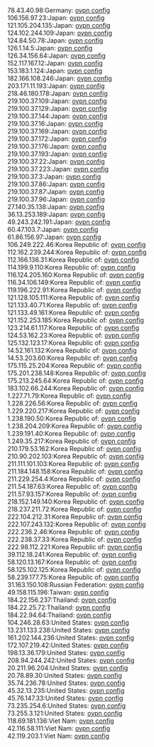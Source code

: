 78.43.40.98:Germany: [ovpn config](vpn/78_43_40_98.ovpn)  
106.156.97.23:Japan: [ovpn config](vpn/106_156_97_23.ovpn)  
121.105.204.135:Japan: [ovpn config](vpn/121_105_204_135.ovpn)  
124.102.244.109:Japan: [ovpn config](vpn/124_102_244_109.ovpn)  
124.84.50.78:Japan: [ovpn config](vpn/124_84_50_78.ovpn)  
126.1.14.5:Japan: [ovpn config](vpn/126_1_14_5.ovpn)  
126.34.156.64:Japan: [ovpn config](vpn/126_34_156_64.ovpn)  
152.117.167.12:Japan: [ovpn config](vpn/152_117_167_12.ovpn)  
153.183.1.124:Japan: [ovpn config](vpn/153_183_1_124.ovpn)  
182.166.108.246:Japan: [ovpn config](vpn/182_166_108_246.ovpn)  
203.171.11.193:Japan: [ovpn config](vpn/203_171_11_193.ovpn)  
218.46.180.178:Japan: [ovpn config](vpn/218_46_180_178.ovpn)  
219.100.37.109:Japan: [ovpn config](vpn/219_100_37_109.ovpn)  
219.100.37.129:Japan: [ovpn config](vpn/219_100_37_129.ovpn)  
219.100.37.144:Japan: [ovpn config](vpn/219_100_37_144.ovpn)  
219.100.37.16:Japan: [ovpn config](vpn/219_100_37_16.ovpn)  
219.100.37.169:Japan: [ovpn config](vpn/219_100_37_169.ovpn)  
219.100.37.172:Japan: [ovpn config](vpn/219_100_37_172.ovpn)  
219.100.37.176:Japan: [ovpn config](vpn/219_100_37_176.ovpn)  
219.100.37.193:Japan: [ovpn config](vpn/219_100_37_193.ovpn)  
219.100.37.22:Japan: [ovpn config](vpn/219_100_37_22.ovpn)  
219.100.37.223:Japan: [ovpn config](vpn/219_100_37_223.ovpn)  
219.100.37.3:Japan: [ovpn config](vpn/219_100_37_3.ovpn)  
219.100.37.86:Japan: [ovpn config](vpn/219_100_37_86.ovpn)  
219.100.37.87:Japan: [ovpn config](vpn/219_100_37_87.ovpn)  
219.100.37.96:Japan: [ovpn config](vpn/219_100_37_96.ovpn)  
27.140.35.138:Japan: [ovpn config](vpn/27_140_35_138.ovpn)  
36.13.253.189:Japan: [ovpn config](vpn/36_13_253_189.ovpn)  
49.243.242.191:Japan: [ovpn config](vpn/49_243_242_191.ovpn)  
60.47.103.7:Japan: [ovpn config](vpn/60_47_103_7.ovpn)  
61.86.156.97:Japan: [ovpn config](vpn/61_86_156_97.ovpn)  
106.249.222.46:Korea Republic of: [ovpn config](vpn/106_249_222_46.ovpn)  
112.162.239.244:Korea Republic of: [ovpn config](vpn/112_162_239_244.ovpn)  
112.166.136.31:Korea Republic of: [ovpn config](vpn/112_166_136_31.ovpn)  
114.199.9.110:Korea Republic of: [ovpn config](vpn/114_199_9_110.ovpn)  
116.124.205.160:Korea Republic of: [ovpn config](vpn/116_124_205_160.ovpn)  
116.34.106.149:Korea Republic of: [ovpn config](vpn/116_34_106_149.ovpn)  
119.196.222.91:Korea Republic of: [ovpn config](vpn/119_196_222_91.ovpn)  
121.128.105.111:Korea Republic of: [ovpn config](vpn/121_128_105_111.ovpn)  
121.133.40.71:Korea Republic of: [ovpn config](vpn/121_133_40_71.ovpn)  
121.133.49.161:Korea Republic of: [ovpn config](vpn/121_133_49_161.ovpn)  
121.152.253.185:Korea Republic of: [ovpn config](vpn/121_152_253_185.ovpn)  
123.214.61.117:Korea Republic of: [ovpn config](vpn/123_214_61_117.ovpn)  
124.53.162.23:Korea Republic of: [ovpn config](vpn/124_53_162_23.ovpn)  
125.132.123.17:Korea Republic of: [ovpn config](vpn/125_132_123_17.ovpn)  
14.52.161.132:Korea Republic of: [ovpn config](vpn/14_52_161_132.ovpn)  
14.53.203.60:Korea Republic of: [ovpn config](vpn/14_53_203_60.ovpn)  
175.115.25.204:Korea Republic of: [ovpn config](vpn/175_115_25_204.ovpn)  
175.201.238.148:Korea Republic of: [ovpn config](vpn/175_201_238_148.ovpn)  
175.213.245.64:Korea Republic of: [ovpn config](vpn/175_213_245_64.ovpn)  
183.102.66.244:Korea Republic of: [ovpn config](vpn/183_102_66_244.ovpn)  
1.227.71.79:Korea Republic of: [ovpn config](vpn/1_227_71_79.ovpn)  
1.228.226.56:Korea Republic of: [ovpn config](vpn/1_228_226_56.ovpn)  
1.229.220.217:Korea Republic of: [ovpn config](vpn/1_229_220_217.ovpn)  
1.238.190.50:Korea Republic of: [ovpn config](vpn/1_238_190_50.ovpn)  
1.238.204.209:Korea Republic of: [ovpn config](vpn/1_238_204_209.ovpn)  
1.239.191.40:Korea Republic of: [ovpn config](vpn/1_239_191_40.ovpn)  
1.249.35.217:Korea Republic of: [ovpn config](vpn/1_249_35_217.ovpn)  
210.179.53.162:Korea Republic of: [ovpn config](vpn/210_179_53_162.ovpn)  
210.90.202.103:Korea Republic of: [ovpn config](vpn/210_90_202_103.ovpn)  
211.111.101.103:Korea Republic of: [ovpn config](vpn/211_111_101_103.ovpn)  
211.184.148.158:Korea Republic of: [ovpn config](vpn/211_184_148_158.ovpn)  
211.229.254.4:Korea Republic of: [ovpn config](vpn/211_229_254_4.ovpn)  
211.54.187.63:Korea Republic of: [ovpn config](vpn/211_54_187_63.ovpn)  
211.57.93.157:Korea Republic of: [ovpn config](vpn/211_57_93_157.ovpn)  
218.152.149.140:Korea Republic of: [ovpn config](vpn/218_152_149_140.ovpn)  
218.237.211.72:Korea Republic of: [ovpn config](vpn/218_237_211_72.ovpn)  
222.104.212.31:Korea Republic of: [ovpn config](vpn/222_104_212_31.ovpn)  
222.107.243.132:Korea Republic of: [ovpn config](vpn/222_107_243_132.ovpn)  
222.236.2.46:Korea Republic of: [ovpn config](vpn/222_236_2_46.ovpn)  
222.238.37.33:Korea Republic of: [ovpn config](vpn/222_238_37_33.ovpn)  
222.98.112.221:Korea Republic of: [ovpn config](vpn/222_98_112_221.ovpn)  
39.112.18.241:Korea Republic of: [ovpn config](vpn/39_112_18_241.ovpn)  
58.120.13.167:Korea Republic of: [ovpn config](vpn/58_120_13_167.ovpn)  
58.125.102.125:Korea Republic of: [ovpn config](vpn/58_125_102_125.ovpn)  
58.239.177.75:Korea Republic of: [ovpn config](vpn/58_239_177_75.ovpn)  
31.163.150.108:Russian Federation: [ovpn config](vpn/31_163_150_108.ovpn)  
49.158.115.196:Taiwan: [ovpn config](vpn/49_158_115_196.ovpn)  
184.22.156.237:Thailand: [ovpn config](vpn/184_22_156_237.ovpn)  
184.22.25.72:Thailand: [ovpn config](vpn/184_22_25_72.ovpn)  
184.22.94.64:Thailand: [ovpn config](vpn/184_22_94_64.ovpn)  
104.246.28.63:United States: [ovpn config](vpn/104_246_28_63.ovpn)  
13.231.133.238:United States: [ovpn config](vpn/13_231_133_238.ovpn)  
161.202.144.236:United States: [ovpn config](vpn/161_202_144_236.ovpn)  
172.107.219.42:United States: [ovpn config](vpn/172_107_219_42.ovpn)  
198.13.36.179:United States: [ovpn config](vpn/198_13_36_179.ovpn)  
208.94.244.242:United States: [ovpn config](vpn/208_94_244_242.ovpn)  
20.211.96.204:United States: [ovpn config](vpn/20_211_96_204.ovpn)  
20.78.89.30:United States: [ovpn config](vpn/20_78_89_30.ovpn)  
35.74.236.78:United States: [ovpn config](vpn/35_74_236_78.ovpn)  
45.32.13.235:United States: [ovpn config](vpn/45_32_13_235.ovpn)  
45.76.147.33:United States: [ovpn config](vpn/45_76_147_33.ovpn)  
73.235.254.6:United States: [ovpn config](vpn/73_235_254_6.ovpn)  
73.255.3.121:United States: [ovpn config](vpn/73_255_3_121.ovpn)  
118.69.181.136:Viet Nam: [ovpn config](vpn/118_69_181_136.ovpn)  
42.116.58.111:Viet Nam: [ovpn config](vpn/42_116_58_111.ovpn)  
42.119.203.1:Viet Nam: [ovpn config](vpn/42_119_203_1.ovpn)  
